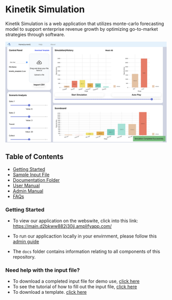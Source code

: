 # Kinetik Simulation
Kinetik Simulation is a web application that utilizes monte-carlo forecasting model to support enterprise revenue growth by optimizing go-to-market strategies through software.

![Kinetik Simulation Application View](./src/Images/KinetikSImulationView.png)

## Table of Contents
* [Getting Started](#getting_started)
* [Sample Input File](#need-help-with-the-input-file)
* [Documentation Folder](https://github.com/TaoHuang0/Kinetik/tree/main/docs)
* [User Manual](https://github.com/TaoHuang0/Kinetik/blob/main/docs/UserManual.md)
* [Admin Manual](https://github.com/TaoHuang0/Kinetik/blob/main/docs/AdminManual.md)
* [FAQs](https://github.com/TaoHuang0/Kinetik/blob/main/docs/FAQ.md)


### Getting Started
* To view our application on the webswite, click into this link:
https://main.d2bkww882j30jj.amplifyapp.com/

* To run our applicaction locally in your envirnment, please follow this [admin guide](https://github.com/TaoHuang0/Kinetik/blob/main/docs/AdminManual.md)

* The `docs` folder contains information relating to all components of this repository.

### Need help with the input file?
* To download a completed input file for demo use, [click here](https://github.com/TaoHuang0/Kinetik/blob/main/src/InputTemplate/Sample_kinetik_template.csv)
* To see the tutorial of how to fill out the input file, [click here](https://tarheels.live/comp523s23teaml/input-file-tutorial1/)
* To download a template. [click here](https://github.com/TaoHuang0/Kinetik/blob/main/src/InputTemplate/kinetik_template_file.xlsx)
